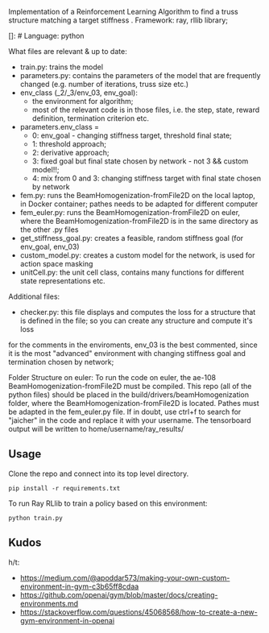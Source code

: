 Implementation of a Reinforcement Learning Algorithm to find a truss structure matching a target stiffness .
Framework: ray, rllib library;

[]: # Language: python

What files are relevant & up to date:
- train.py: trains the model
- parameters.py: contains the parameters of the model that are frequently changed (e.g. number of iterations, truss size etc.)
- env_class (_2/_3/env_03, env_goal): 
  - the environment for algorithm; 
  - most of the relevant code is in those files, i.e. the step, state, reward definition, termination criterion etc.
- parameters.env_class = 
    - 0: env_goal - changing stiffness target, threshold final state;
    - 1: threshold approach;
    - 2: derivative approach;
    - 3: fixed goal but final state chosen by network - not 3 && custom model!!;
    - 4: mix from 0 and 3: changing stiffness target with final state chosen by network
- fem.py: runs the BeamHomogenization-fromFile2D on the local laptop, in Docker container; pathes needs to be adapted for different computer
- fem_euler.py: runs the BeamHomogenization-fromFile2D on euler, where the BeamHomogenization-fromFile2D is in the same directory as the other .py files
- get_stiffness_goal.py: creates a feasible, random stiffness goal (for env_goal, env_03)
- custom_model.py: creates a custom model for the network, is used for action space masking
- unitCell.py: the unit cell class, contains many functions for different state representations etc. 

Additional files:
- checker.py: this file displays and computes the loss for a structure that is defined in the file; so you can create any structure and compute it's loss

for the comments in the enviroments, env_03 is the best commented, since it is the most "advanced" environment
with changing stiffness goal and termination chosen by network;


Folder Structure on euler:
To run the code on euler, the ae-108 BeamHomogenization-fromFile2D must be compiled.
This repo (all of the python files) should be placed in the build/drivers/beamHomogenization folder, where the BeamHomogenization-fromFile2D is located.
Pathes must be adapted in the fem_euler.py file.
If in doubt, use ctrl+f to search for "jaicher" in the code and replace it with your username.
The tensorboard output will be written to home/username/ray_results/

## Usage

Clone the repo and connect into its top level directory.


```
pip install -r requirements.txt
```

To run Ray RLlib to train a policy based on this environment:

```
python train.py
```


## Kudos

h/t:
  - <https://medium.com/@apoddar573/making-your-own-custom-environment-in-gym-c3b65ff8cdaa>
  - <https://github.com/openai/gym/blob/master/docs/creating-environments.md>
  - <https://stackoverflow.com/questions/45068568/how-to-create-a-new-gym-environment-in-openai>
